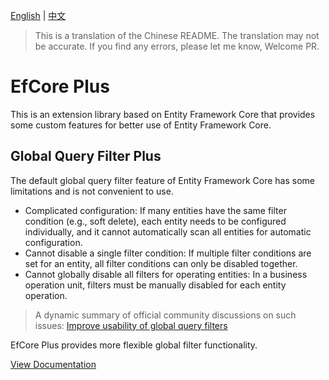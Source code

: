[English](README.md) | [中文](README.zh-CN.md)

> This is a translation of the Chinese README. The translation may not be accurate. If you find any errors, please let me know, Welcome PR.

# EfCore Plus

This is an extension library based on Entity Framework Core that provides some custom features for better use of Entity Framework Core.

## Global Query Filter Plus

The default global query filter feature of Entity Framework Core has some limitations and is not convenient to use.

- Complicated configuration: If many entities have the same filter condition (e.g., soft delete), each entity needs to be configured individually, and it cannot automatically scan all entities for automatic configuration.
- Cannot disable a single filter condition: If multiple filter conditions are set for an entity, all filter conditions can only be disabled together.
- Cannot globally disable all filters for operating entities: In a business operation unit, filters must be manually disabled for each entity operation.

> A dynamic summary of official community discussions on such issues: [Improve usability of global query filters](https://github.com/dotnet/efcore/issues/21459)

EfCore Plus provides more flexible global filter functionality.

[View Documentation](docs/GlobalQueryFilters.md)
